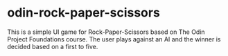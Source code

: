 # odin-rock-paper-scissors

This is a simple UI game for Rock-Paper-Scissors based on The Odin Project Foundations course. The user plays against an AI and the winner is decided based on a first to five.
